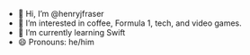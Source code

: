 - 👋 Hi, I’m @henryjfraser
- 👀 I’m interested in coffee, Formula 1, tech, and video games. 
- 🌱 I’m currently learning Swift
- 😄 Pronouns: he/him

<!---
henryjfraser/henryjfraser is a ✨ special ✨ repository because its `README.md` (this file) appears on your GitHub profile.
You can click the Preview link to take a look at your changes.
--->
